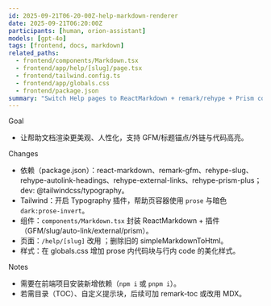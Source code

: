 ```yaml
---
id: 2025-09-21T06-20-00Z-help-markdown-renderer
date: 2025-09-21T06:20:00Z
participants: [human, orion-assistant]
models: [gpt-4o]
tags: [frontend, docs, markdown]
related_paths:
  - frontend/components/Markdown.tsx
  - frontend/app/help/[slug]/page.tsx
  - frontend/tailwind.config.ts
  - frontend/app/globals.css
  - frontend/package.json
summary: "Switch Help pages to ReactMarkdown + remark/rehype + Prism code highlighting; enable Tailwind Typography"
---
```


Goal

- 让帮助文档渲染更美观、人性化，支持 GFM/标题锚点/外链与代码高亮。

Changes

- 依赖（package.json）：react-markdown、remark-gfm、rehype-slug、rehype-autolink-headings、rehype-external-links、rehype-prism-plus；dev: @tailwindcss/typography。
- Tailwind：开启 Typography 插件，帮助页容器使用 `prose` 与暗色 `dark:prose-invert`。
- 组件：`components/Markdown.tsx` 封装 ReactMarkdown + 插件（GFM/slug/auto-link/external/prism）。
- 页面：`/help/[slug]` 改用 <Markdown source={md}/>；删除旧的 simpleMarkdownToHtml。
- 样式：在 globals.css 增加 prose 内代码块与行内 code 的美化样式。

Notes

- 需要在前端项目安装新增依赖（`npm i` 或 `pnpm i`）。
- 若需目录（TOC）、自定义提示块，后续可加 remark-toc 或改用 MDX。
